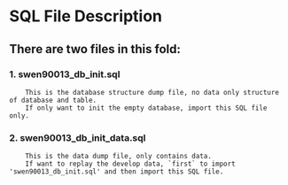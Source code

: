 # SQL File Description

## There are two files in this fold:

### 1. swen90013_db_init.sql
        This is the database structure dump file, no data only structure of database and table.
        If only want to init the empty database, import this SQL file only.
  
### 2. swen90013_db_init_data.sql
        This is the data dump file, only contains data.
        If want to replay the develop data, `first` to import 'swen90013_db_init.sql' and then import this SQL file.

